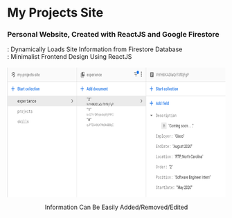 # My Projects Site

<h3>Personal Website, Created with ReactJS and Google Firestore</h3> 
: Dynamically Loads Site Information from Firestore Database </br>
: Minimalist Frontend Design Using ReactJS </br> </br>
<img align="center" src="Snippets/firestore.png" height="300"></img>
<p align="center">Information Can Be Easily Added/Removed/Edited</p>
